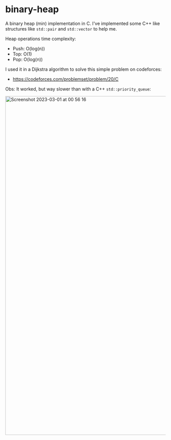 # binary-heap
A binary heap (min) implementation in C. I've implemented some C++ like structures like `std::pair` and `std::vector` to help me.

Heap operations time complexity:
- Push: O(log(n))
- Top: O(1)
- Pop: O(log(n))

I used it in a Dijkstra algorithm to solve this simple problem on codeforces:
- https://codeforces.com/problemset/problem/20/C

Obs: It worked, but way slower than with a C++ `std::priority_queue`:

<img width="1066" alt="Screenshot 2023-03-01 at 00 56 16" src="https://user-images.githubusercontent.com/70975757/222041230-31d90e3b-970e-4367-b136-8afce4fd80a3.png">
